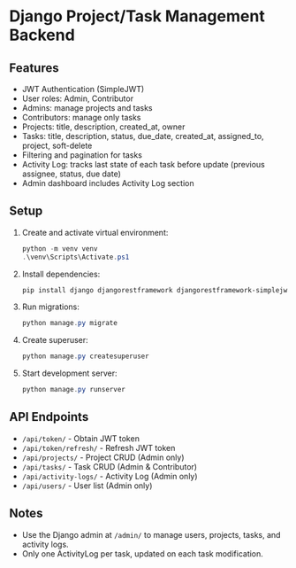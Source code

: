 # Django Project/Task Management Backend

## Features

- JWT Authentication (SimpleJWT)
- User roles: Admin, Contributor
- Admins: manage projects and tasks
- Contributors: manage only tasks
- Projects: title, description, created_at, owner
- Tasks: title, description, status, due_date, created_at, assigned_to, project,
  soft-delete
- Filtering and pagination for tasks
- Activity Log: tracks last state of each task before update (previous assignee,
  status, due date)
- Admin dashboard includes Activity Log section

## Setup

1. Create and activate virtual environment:
   ```powershell
   python -m venv venv
   .\venv\Scripts\Activate.ps1
   ```
2. Install dependencies:
   ```powershell
   pip install django djangorestframework djangorestframework-simplejwt django-filter
   ```
3. Run migrations:
   ```powershell
   python manage.py migrate
   ```
4. Create superuser:
   ```powershell
   python manage.py createsuperuser
   ```
5. Start development server:
   ```powershell
   python manage.py runserver
   ```

## API Endpoints

- `/api/token/` - Obtain JWT token
- `/api/token/refresh/` - Refresh JWT token
- `/api/projects/` - Project CRUD (Admin only)
- `/api/tasks/` - Task CRUD (Admin & Contributor)
- `/api/activity-logs/` - Activity Log (Admin only)
- `/api/users/` - User list (Admin only)

## Notes

- Use the Django admin at `/admin/` to manage users, projects, tasks, and
  activity logs.
- Only one ActivityLog per task, updated on each task modification.
